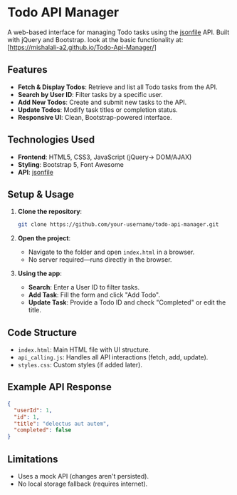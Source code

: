 # Todo API Manager

A web-based interface for managing Todo tasks using the [jsonfile](https://jsonplaceholder.typicode.com/todos)  API. Built with jQuery and Bootstrap.
look at the basic functionality at: [https://mishalali-a2.github.io/Todo-Api-Manager/]

## Features

- **Fetch & Display Todos**: Retrieve and list all Todo tasks from the API.
- **Search by User ID**: Filter tasks by a specific user.
- **Add New Todos**: Create and submit new tasks to the API.
- **Update Todos**: Modify task titles or completion status.
- **Responsive UI**: Clean, Bootstrap-powered interface.

## Technologies Used

- **Frontend**: HTML5, CSS3, JavaScript (jQuery-> DOM/AJAX)
- **Styling**: Bootstrap 5, Font Awesome
- **API**: [jsonfile](https://jsonplaceholder.typicode.com/todos) 

## Setup & Usage

1. **Clone the repository**:
   ```bash
   git clone https://github.com/your-username/todo-api-manager.git
   ```

2. **Open the project**:
   - Navigate to the folder and open `index.html` in a browser.
   - No server required—runs directly in the browser.

3. **Using the app**:
   - **Search**: Enter a User ID to filter tasks.
   - **Add Task**: Fill the form and click "Add Todo".
   - **Update Task**: Provide a Todo ID and check "Completed" or edit the title.

## Code Structure

- `index.html`: Main HTML file with UI structure.
- `api_calling.js`: Handles all API interactions (fetch, add, update).
- `styles.css`: Custom styles (if added later).

## Example API Response

```json
{
  "userId": 1,
  "id": 1,
  "title": "delectus aut autem",
  "completed": false
}
```

## Limitations

- Uses a mock API (changes aren't persisted).
- No local storage fallback (requires internet).
